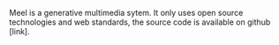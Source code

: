 Meel is a generative multimedia sytem.
It only uses open source technologies and web standards,
the source code is available on github [link].
